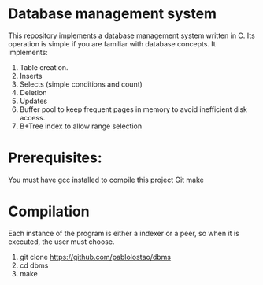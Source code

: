 # Database management system

This repository implements a database management system written in C. Its operation 
is simple if you are familiar with database concepts. It implements:

1. Table creation.
2. Inserts
3. Selects (simple conditions and count)
4. Deletion
5. Updates
6. Buffer pool to keep frequent pages in memory to avoid inefficient disk access.
7. B+Tree index to allow range selection

# Prerequisites:
You must have gcc installed to compile this project
Git
make

# Compilation
Each instance of the program is either a indexer or a peer, so when it is executed, the user must choose.

1.  git clone https://github.com/pablolostao/dbms
2.  cd dbms
2.  make
